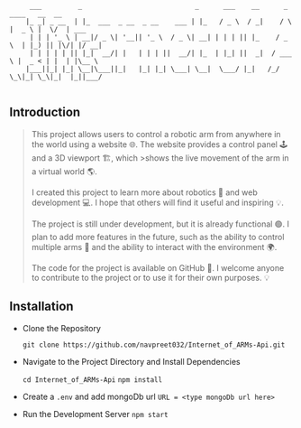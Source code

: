 ``` 
     ___         _                            _      ___    __      _     ____   __  __      
    |_ _| _ __  | |_  ___  _ __  _ __    ___ | |_   / _ \  / _|    / \   |  _ \ |  \/  | ___ 
     | | | '_ \ | __|/ _ \| '__|| '_ \  / _ \| __| | | | || |_    / _ \  | |_) || |\/| |/ __|
     | | | | | || |_|  __/| |   | | | ||  __/| |_  | |_| ||  _|  / ___ \ |  _ < | |  | |\__ \
    |___||_| |_| \__|\___||_|   |_| |_| \___| \__|  \___/ |_|   /_/   \_\|_| \_\|_|  |_||___/
                                                                                           
```
## Introduction

>This project allows users to control a robotic arm from anywhere in the world using a website 🌐. The website provides a control panel 🕹 and a 3D viewport 🏗, which >shows the live movement of the arm in a virtual world 🌎.
>
>I created this project to learn more about robotics 🤖 and web development 💻. I hope that others will find it useful and inspiring 💡.
>
>The project is still under development, but it is already functional 🟢. I plan to add more features in the future, such as the ability to control multiple arms 🤖 and the ability to interact with the environment 🌍.
>
>The code for the project is available on GitHub 🚀. I welcome anyone to contribute to the project or to use it for their own purposes. 💡

## Installation
 - Clone the Repository

    `git clone https://github.com/navpreet032/Internet_of_ARMs-Api.git`

- Navigate to the Project Directory and Install Dependencies

  `cd Internet_of_ARMs-Api`
  `npm install`

- Create a `.env` and add mongoDb url
    `URL = <type mongoDb url here> `

- Run the Development Server
    `npm start`

